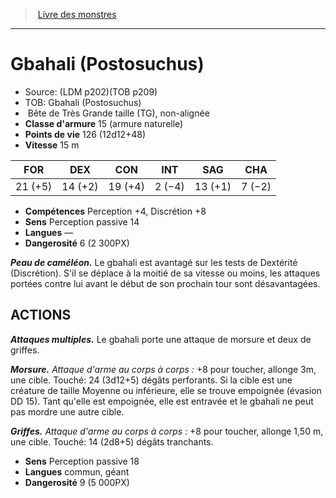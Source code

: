 ﻿> [Livre des monstres](tome_of_beasts.md)

---

# Gbahali (Postosuchus)

- Source: (LDM p202)(TOB p209)
- TOB: Gbahali (Postosuchus)
-  Bête de Très Grande taille (TG), non-alignée
- **Classe d'armure** 15 (armure naturelle)
- **Points de vie** 126 (12d12+48)
- **Vitesse** 15 m

|FOR|DEX|CON|INT|SAG|CHA|
|---|---|---|---|---|---|
|21 (+5)|14 (+2)|19 (+4)|2 (−4)|13 (+1)|7 (−2)|

- **Compétences** Perception +4, Discrétion +8
- **Sens** Perception passive 14
- **Langues** —
- **Dangerosité** 6 (2 300PX)

**_Peau de caméléon._** Le gbahali est avantagé sur les tests de Dextérité (Discrétion). S'il se déplace à la moitié de sa vitesse ou moins, les attaques portées contre lui avant le début de son prochain tour sont désavantagées.

## ACTIONS

**_Attaques multiples._** Le gbahali porte une attaque de morsure et deux de griffes.

**_Morsure._** _Attaque d'arme au corps à corps :_ +8 pour toucher, allonge 3m, une cible. Touché: 24 (3d12+5) dégâts perforants. Si la cible est une créature de taille Moyenne ou inférieure, elle se trouve empoignée (évasion DD 15). Tant qu'elle est empoignée, elle est entravée et le gbahali ne peut pas mordre une autre cible.

**_Griffes._** _Attaque d'arme au corps à corps :_ +8 pour toucher, allonge 1,50 m, une cible. Touché: 14 (2d8+5) dégâts tranchants.

- **Sens** Perception passive 18
- **Langues** commun, géant
- **Dangerosité** 9 (5 000PX)

